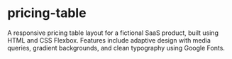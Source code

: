 # pricing-table
A responsive pricing table layout for a fictional SaaS product, built using HTML and CSS Flexbox. Features include adaptive design with media queries, gradient backgrounds, and clean typography using Google Fonts.
